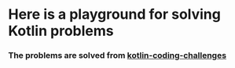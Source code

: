 # Here is a playground for solving Kotlin problems

### The problems are solved from [kotlin-coding-challenges](https://github.com/igorwojda/kotlin-coding-challenges/blob/main/src/test/kotlin/com/igorwojda/list/squareequal/desc.md)

